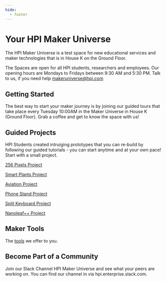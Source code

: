 ```yaml
---
hide:
  - footer
---
```


# Your HPI Maker Universe

The HPI Maker Universe is a test space for new educational services and maker technologies that is in House K on the Ground Floor.

The Spaces are open for all HPI students, researchers and employees. Our opening hours are Mondays to Fridays between 9:30 AM and 5:30 PM. Talk to us, if you need help makeruniverse@hpi.com

## Getting Started

The best way to start your maker journey is by joining our guided tours that take place every Tuesday 10:00AM in the Maker Universe in House K (Ground Floor). Grab a coffee and get to know the space with us!

## Guided Projects

HPI Students created intruiging prototypes that you can re-build by following our guided tutorials - you can start anytime and at your own pace! Start with a small project.  

[256 Pixels Project](./projects/256-pixels-project.md)

[Smart Plants Project](./projects/smart-plants-project.md)

[Aviation Project](./projects/aviation-project.md)

[Phone Stand Project](./projects/phone-stand-project.md)

[Split Keyboard Project](./projects/split-keyboard-project.md)

[Nanoleaf++ Project](./projects/nanoleafplus-project.md)

## Maker Tools

The [tools](./tools/tools.md) we offer to you.

## Become Part of a Community

Join our Slack Channel HPI Maker Universe and see what your peers are working on. You can find our channel in via hpi.enterprise.slack.com.